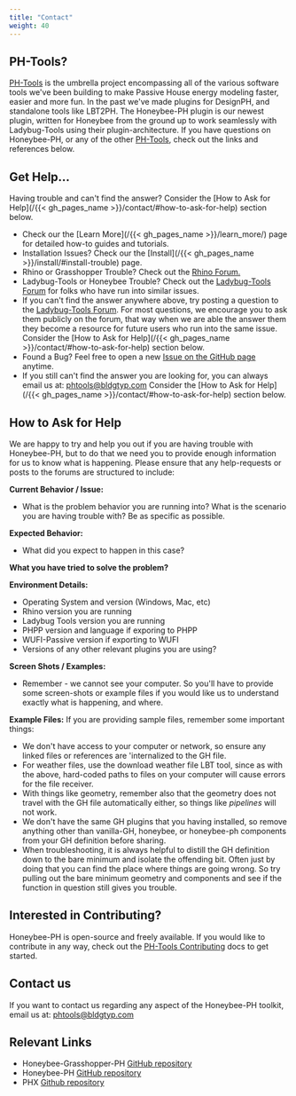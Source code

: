 ```yaml
---
title: "Contact"
weight: 40
---
```


## PH-Tools?
[PH-Tools](http://www.passivehousetools.com/) is the umbrella project encompassing all of the various software tools we've been building to make Passive House energy modeling faster, easier and more fun. In the past we've made plugins for DesignPH, and standalone tools like LBT2PH. The Honeybee-PH plugin is our newest plugin, written for Honeybee from the ground up to work seamlessly with Ladybug-Tools using their plugin-architecture. If you have questions on Honeybee-PH, or any of the other [PH-Tools](http://www.passivehousetools.com/), check out the links and references below.


## Get Help...
Having trouble and can't find the answer? Consider the [How to Ask for Help](/{{< gh_pages_name >}}/contact/#how-to-ask-for-help) section below.
- Check our the [Learn More](/{{< gh_pages_name >}}/learn_more/) page for detailed how-to guides and tutorials.
- Installation Issues? Check our the [Install](/{{< gh_pages_name >}}/install/#install-trouble) page.
- Rhino or Grasshopper Trouble? Check out the [Rhino Forum.](https://discourse.mcneel.com/)
- Ladybug-Tools or Honeybee Trouble? Check out the [Ladybug-Tools Forum](https://discourse.ladybug.tools/) for folks who have run into similar issues.
- If you can't find the answer anywhere above, try posting a question to the [Ladybug-Tools Forum](https://discourse.ladybug.tools/). For most questions, we encourage you to ask them publicly on the forum, that way when we are able the answer them they become a resource for future users who run into the same issue. Consider the [How to Ask for Help](/{{< gh_pages_name >}}/contact/#how-to-ask-for-help) section below.
- Found a Bug? Feel free to open a new [Issue on the GitHub page](https://github.com/PH-Tools/honeybee_grasshopper_ph/issues) anytime.
- If you still can't find the answer you are looking for, you can always email us at: phtools@bldgtyp.com Consider the [How to Ask for Help](/{{< gh_pages_name >}}/contact/#how-to-ask-for-help) section below.

## How to Ask for Help
We are happy to try and help you out if you are having trouble with Honeybee-PH, but
to do that we need you to provide enough information for us to know what is happening. Please ensure that any help-requests or posts to the forums are structured to include:

**Current Behavior / Issue:**
- What is the problem behavior you are running into? What is  the scenario you are having trouble with? Be as specific as possible.

**Expected Behavior:**
- What did you expect to happen in this case?

**What you have tried to solve the problem?**

**Environment Details:**
- Operating System and version (Windows, Mac, etc)
- Rhino version you are running
- Ladybug Tools version you are running
- PHPP version and language if exporing to PHPP
- WUFI-Passive version if exporting to WUFI
- Versions of any other relevant plugins you are using?

**Screen Shots / Examples:**
- Remember - we cannot see your computer. So you'll have to provide some screen-shots or example files if you would like us to understand exactly what is happening, and where. 

**Example Files:**
If you are providing sample files, remember some important things:
- We don't have access to your computer or network, so ensure any linked files or references are 'internalized to the GH file. 
- For weather files, use the download weather file LBT tool, since as with the above, hard-coded paths to files on your computer will cause errors for the file receiver.
- With things like geometry, remember also that the geometry does not travel with the GH file automatically either, so things like *pipelines* will not work.
- We don't have the same GH plugins that you having installed, so remove anything other than vanilla-GH, honeybee, or honeybee-ph components from your GH definition before sharing.
- When troubleshooting, it is always helpful to distill the GH definition down to the bare minimum and isolate the offending bit. Often just by doing that you can find the place where things are going wrong. So try pulling out the bare minimum geometry and components and see if the function in question still gives you trouble.


## Interested in Contributing?
Honeybee-PH is open-source and freely available. If you would like to contribute in any way, check out the [PH-Tools Contributing](https://github.com/PH-Tools/contributing) docs to get started.

## Contact us
If you want to contact us regarding any aspect of the Honeybee-PH toolkit, email us at: phtools@bldgtyp.com

## Relevant Links
- Honeybee-Grasshopper-PH [GitHub repository](https://github.com/PH-Tools/honeybee_grasshopper_ph)
- Honeybee-PH [GitHub repository](https://github.com/PH-Tools/honeybee_ph)
- PHX [Github repository](https://github.com/PH-Tools/PHX)
